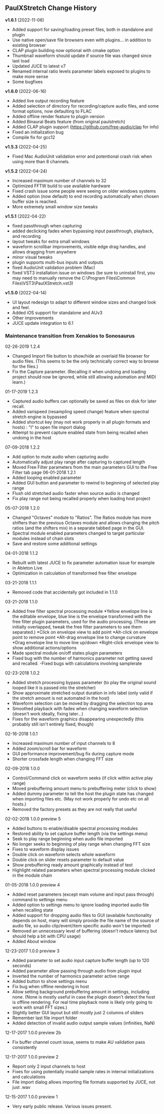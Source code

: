 
## PaulXStretch Change History
**v1.6.1** (2022-11-06)
 - Added support for saving/loading preset files, both in standalone and plugin
 - Use native open/save file browsers even with plugins... in addition to existing browser 
 - CLAP plugin building now optional with cmake option
 - Thumbnail waveform should update if source file was changed since last load
 - Updated JUCE to latest v7
 - Renamed internal ratio levels parameter labels exposed to plugins to make more sense
 - Some bugfixes

**v1.6.0**  (2022-06-16)
 - Added live output recording feature
 - Added selection of directory for recording/capture audio files, and some format options, now defaulting to FLAC
 - Added offline render feature to plugin version
 - Added Binaural Beats feature (from original paulstretch)
 - Added CLAP plugin support (https://github.com/free-audio/clap for info)
 - Fixed an initialization bug
 - Compile fix for gcc12


**v1.5.3**  (2022-04-25)
 - Fixed Mac AudioUnit validation error and potentional crash risk when using more than 8 channels.

**v1.5.2**  (2022-04-24)
 - Increased maximum number of channels to 32
 - Optimized FFTW build to use available hardware
 - Fixed crash issue some people were seeing on older windows systems
 - Added option (now default) to end recording automatically when chosen buffer size is reached.
 - More extremely small window size tweaks

**v1.5.1** (2022-04-22)
 - fixed passthrough when capturing
 - added declicking fades when bypassing input passthrough, playback, and recording
 - layout tweaks for extra small windows
 - waveform scrollbar improvements, visible edge drag handles, and allows dragging from anywhere
 - minor visual tweaks
 - plugin supports multi-bus inputs and outputs
 - fixed AudioUnit validation problem (Mac)
 - fixed VST3 installation issue on windows 
    (be sure to uninstall first, you may need to manually remove the C:\Program Files\Common Files\VST3\PaulXStretch.vst3)
 
**v1.5.0** (2022-04-14)
  - UI layout redesign to adapt to different window sizes and changed look
    and feel.
  - Added iOS support for standalone and AUv3
  - Other improvements
  - JUCE update integration to 6.1


### Maintenance transition from Xenakios to Sonosaurus

02-26-2019 1.2.4
  - Changed Import file button to show/hide an overlaid file browser for audio files. (This seems to be the only 
	 technically correct way to browse for the files.)
  - Fix the Capture parameter. (Recalling it when undoing and loading project should now be ignored, 
	 while still allowing automation and MIDI learn.)

01-17-2019 1.2.3
  - Captured audio buffers can optionally be saved as files on disk for later recall.
  - Added varispeed (resampling speed change) feature when spectral stretch engine is bypassed
  - Added shortcut key (may not work properly in all plugin formats and hosts) :
		"I" to open file import dialog
  - Attempt to prevent capture enabled state from being recalled when undoing in the host

07-09-2018 1.2.2
  - Add option to mute audio when capturing audio
  - Automatically adjust play range after capturing to captured length
  - Moved Free Filter parameters from the main parameters GUI to the Free Filter tab page
06-01-2018 1.2.1
  - Added looping enabled parameter
  - Added GUI button and parameter to rewind to beginning of selected play range
  - Flush old stretched audio faster when source audio is changed
  - Fix play range not being recalled properly when loading host project

05-07-2018 1.2.0
  - Changed "Octaves" module to "Ratios". The Ratios module has more shifters than the previous 
	 Octaves module and allows changing the pitch ratios (and the shifters mix) 
	 in a separate tabbed page in the GUI.
  - Spectral module enabled parameters changed to target particular modules instead of chain slots
  - Save and restore some additional settings

04-01-2018 1.1.2 
  - Rebuilt with latest JUCE to fix parameter automation issue for example in Ableton Live
  - Optimization in calculation of transformed free filter envelope

03-21-2018 1.1.1
  - Removed code that accidentally got included in 1.1.0

03-21-2018 1.1.0
  - Added free filter spectral processing module
	 *Yellow envelope line is the editable envelope, blue line is the envelope transformed with the 
	 free filter plugin parameters, used for the audio processing. (These are initially overlapped, 
	 tweak the free filter parameters to see them separated.)
	 *Click on envelope view to add point
	 *Alt-click on envelope point to remove point
	 *Alt-drag envelope line to change curvature
	 *Drag envelope line to move line up/down
	 *Right-click envelope view to show additional actions/options
  - Made spectral module on/off states plugin parameters
  - Fixed bug with the number of harmonics parameter not getting saved and recalled.
	-Fixed bugs with calculations involving samplerate

02-23-2018 1.0.2
  - Added stretch processing bypass parameter (to play the original sound looped like it is passed into the stretcher)
  - Show approximate stretched output duration in info label (only valid if the stretch amount is not automated in the host)
  - Waveform selection can be moved by dragging the selection top area
  - Smoothed playback with fades when changing waveform selection (doesn't work ideally, fixing later...)
  - Fixes for the waveform graphics disappearing unexpectedly (this probably still isn't entirely fixed, though)

02-16-2018 1.0.1
  - Increased maximum number of input channels to 8
  - Added zoom/scroll bar for waveform
  - GUI performance improvement/bug fix during capture mode
  - Shorter crossfade length when changing FFT size

02-09-2018 1.0.0
  - Control/Command click on waveform seeks (if click within active play range)
  - Moved prebuffering amount menu to prebuffering meter (click to show)
  - Added dummy parameter to tell the host the plugin state has changed when importing files etc.
	 (May not work properly for undo etc on all hosts.)
  - Removed the factory presets as they are not really that useful

02-02-2018 1.0.0 preview 5
  - Added buttons to enable/disable spectral processing modules
  - Restored ability to set capture buffer length (via the settings menu)
  - Seek to play range beginning when audio file imported
  - No longer seeks to beginning of play range when changing FFT size
  - Fixes to waveform display issues
  - Double click on waveform selects whole waveform
  - Double click on slider resets parameter to default value
  - Show prebuffering ready amount graphically instead of text
  - Highlight related parameters when spectral processing module clicked in the module chain

01-05-2018 1.0.0 preview 4
  - Added reset parameters (except main volume and input pass through) command to settings menu
  - Added option to settings menu to ignore loading imported audio file when recalling state
  - Added support for dropping audio files to GUI (available functionality depends on host, many will simply 
	 provide the file name of the source of audio file, so audio clip/event/item specific audio won't be imported)
  - Removed an unnecessary level of buffering (doesn't reduce latency but should help a bit with CPU usage)
  - Added About window

12-23-2017 1.0.0 preview 3
  - Added parameter to set audio input capture buffer length (up to 120 seconds)
  - Added parameter allow passing through audio from plugin input
  - Inverted the number of harmonics parameter active range
  - Added button to show settings menu
  - Fix bug when offline rendering in host
  - Allow setting background prebuffering amount in settings, including none. 
	 (None is mostly useful in case the plugin doesn't detect the host is offline rendering. 
	 For real time playback none is likely only going to work with small FFT sizes.)
  - Slightly better GUI layout but still mostly just 2 columns of sliders
  - Remember last file import folder
  - Added detection of invalid audio output sample values (infinities, NaN)

12-17-2017 1.0.0 preview 2b
  - Fix buffer channel count issue, seems to make AU validation pass consistently

12-17-2017 1.0.0 preview 2
  - Report only 2 input channels to host
  - Fixes for using potentially invalid sample rates in internal initializations and calculations
  - File import dialog allows importing file formats supported by JUCE, not just .wav

12-15-2017 1.0.0 preview 1
  - Very early public release. Various issues present.
